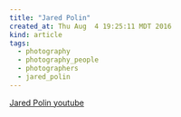 ```yaml
---
title: "Jared Polin"
created_at: Thu Aug  4 19:25:11 MDT 2016
kind: article
tags:
  - photography
  - photography_people
  - photographers
  - jared_polin
---
```



<a href="https://www.youtube.com/user/JaredPolin/featured" target="_blank">Jared Polin youtube</a>


<!--
html boilerplate
<a href="" target="_blank"></a>
<a name=""></a>
<img src="" width="400px">
<ul>
  <li></li>
</ul>
<pre>
</pre>
<pre><code>
</code></pre>
-->
